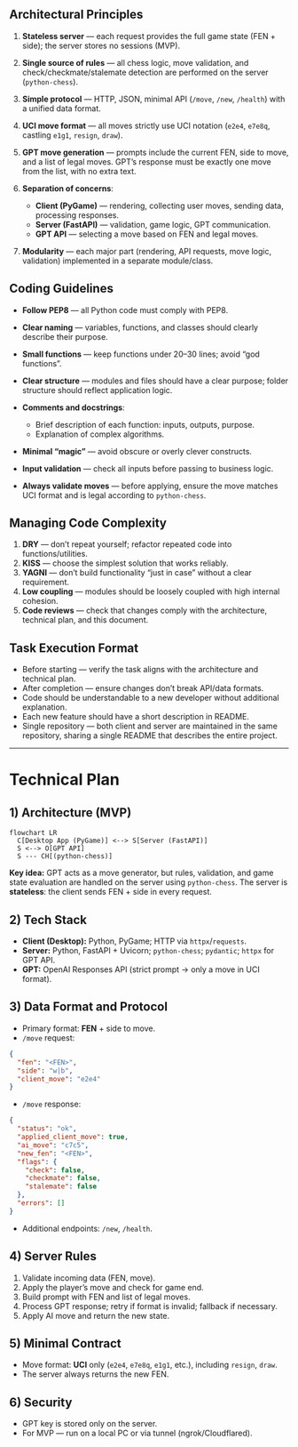 ## Architectural Principles

1. **Stateless server** — each request provides the full game state (FEN + side); the server stores no sessions (MVP).
2. **Single source of rules** — all chess logic, move validation, and check/checkmate/stalemate detection are performed on the server (`python-chess`).
3. **Simple protocol** — HTTP, JSON, minimal API (`/move`, `/new`, `/health`) with a unified data format.
4. **UCI move format** — all moves strictly use UCI notation (`e2e4`, `e7e8q`, castling `e1g1`, `resign`, `draw`).
5. **GPT move generation** — prompts include the current FEN, side to move, and a list of legal moves. GPT’s response must be exactly one move from the list, with no extra text.
6. **Separation of concerns**:

   * **Client (PyGame)** — rendering, collecting user moves, sending data, processing responses.
   * **Server (FastAPI)** — validation, game logic, GPT communication.
   * **GPT API** — selecting a move based on FEN and legal moves.
7. **Modularity** — each major part (rendering, API requests, move logic, validation) implemented in a separate module/class.

## Coding Guidelines

* **Follow PEP8** — all Python code must comply with PEP8.
* **Clear naming** — variables, functions, and classes should clearly describe their purpose.
* **Small functions** — keep functions under 20–30 lines; avoid “god functions”.
* **Clear structure** — modules and files should have a clear purpose; folder structure should reflect application logic.
* **Comments and docstrings**:

  * Brief description of each function: inputs, outputs, purpose.
  * Explanation of complex algorithms.
* **Minimal “magic”** — avoid obscure or overly clever constructs.
* **Input validation** — check all inputs before passing to business logic.
* **Always validate moves** — before applying, ensure the move matches UCI format and is legal according to `python-chess`.

## Managing Code Complexity

1. **DRY** — don’t repeat yourself; refactor repeated code into functions/utilities.
2. **KISS** — choose the simplest solution that works reliably.
3. **YAGNI** — don’t build functionality “just in case” without a clear requirement.
4. **Low coupling** — modules should be loosely coupled with high internal cohesion.
5. **Code reviews** — check that changes comply with the architecture, technical plan, and this document.

## Task Execution Format

* Before starting — verify the task aligns with the architecture and technical plan.
* After completion — ensure changes don’t break API/data formats.
* Code should be understandable to a new developer without additional explanation.
* Each new feature should have a short description in README.
* Single repository — both client and server are maintained in the same repository, sharing a single README that describes the entire project.

---

# Technical Plan

## 1) Architecture (MVP)

```
flowchart LR
  C[Desktop App (PyGame)] <--> S[Server (FastAPI)]
  S <--> O[GPT API]
  S --- CH[(python-chess)]
```

**Key idea:** GPT acts as a move generator, but rules, validation, and game state evaluation are handled on the server using `python-chess`. The server is **stateless**: the client sends FEN + side in every request.

## 2) Tech Stack

* **Client (Desktop):** Python, PyGame; HTTP via `httpx`/`requests`.
* **Server:** Python, FastAPI + Uvicorn; `python-chess`; `pydantic`; `httpx` for GPT API.
* **GPT:** OpenAI Responses API (strict prompt → only a move in UCI format).

## 3) Data Format and Protocol

* Primary format: **FEN** + side to move.
* `/move` request:

```json
{
  "fen": "<FEN>",
  "side": "w|b",
  "client_move": "e2e4"  
}
```

* `/move` response:

```json
{
  "status": "ok",
  "applied_client_move": true,
  "ai_move": "c7c5",
  "new_fen": "<FEN>",
  "flags": {
    "check": false,
    "checkmate": false,
    "stalemate": false
  },
  "errors": []
}
```

* Additional endpoints: `/new`, `/health`.

## 4) Server Rules

1. Validate incoming data (FEN, move).
2. Apply the player’s move and check for game end.
3. Build prompt with FEN and list of legal moves.
4. Process GPT response; retry if format is invalid; fallback if necessary.
5. Apply AI move and return the new state.


## 5) Minimal Contract

* Move format: **UCI** only (`e2e4`, `e7e8q`, `e1g1`, etc.), including `resign`, `draw`.
* The server always returns the new FEN.


## 6) Security

* GPT key is stored only on the server.
* For MVP — run on a local PC or via tunnel (ngrok/Cloudflared).